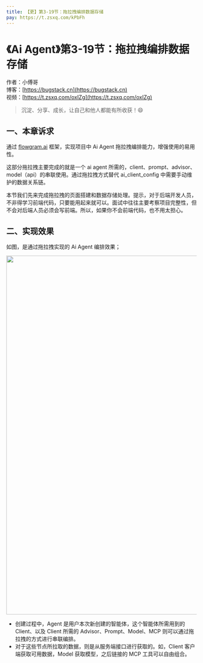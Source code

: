```yaml
---
title: 【更】第3-19节：拖拉拽编排数据存储
pay: https://t.zsxq.com/kPbFh
---
```


# 《Ai Agent》第3-19节：拖拉拽编排数据存储

作者：小傅哥
<br/>博客：[https://bugstack.cn](https://bugstack.cn)
<br/>视频：[https://t.zsxq.com/oxIZg](https://t.zsxq.com/oxIZg)

> 沉淀、分享、成长，让自己和他人都能有所收获！😄

## 一、本章诉求

通过 [flowgram.ai](https://flowgram.ai/) 框架，实现项目中 Ai Agent 拖拉拽编排能力，增强使用的易用性。

这部分拖拉拽主要完成的就是一个 ai agent 所需的，client、prompt、advisor、model（api）的串联使用。通过拖拉拽方式替代 ai_client_config 中需要手动维护的数据关系链。

本节我们先来完成拖拉拽的页面搭建和数据存储处理。提示，对于后端开发人员，不非得学习前端代码，只要能用起来就可以。面试中往往主要考察项目完整性，但不会对后端人员必须会写前端。所以，如果你不会前端代码，也不用太担心。

## 二、实现效果

如图，是通过拖拉拽实现的 Ai Agent 编排效果；

<div align="center">
    <img src="https://bugstack.cn/images/article/project/ai-rag-knowledge/ai-rag-knowledge-3-19-01.png" width="950px">
</div>

- 创建过程中，Agent 是用户本次新创建的智能体，这个智能体所需用到的Client、以及 Client 所需的 Advisor、Prompt、Model、MCP 则可以通过拖拉拽的方式进行串联编排。
- 对于这些节点所拉取的数据，则是从服务端接口进行获取的。如，Client 客户端获取可用数据，Model 获取模型，之后链接的 MCP 工具可以自由组合。
